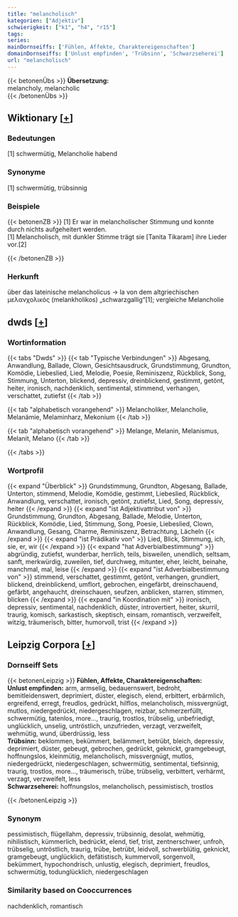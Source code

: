 ```yaml
---
title: "melancholisch"
kategorien: ["Adjektiv"]
schwierigkeit: ["k1", "h4", "r15"]
tags:
series:
mainDornseiffs: ['Fühlen, Affekte, Charaktereigenschaften']
domainDornseiffs: ['Unlust empfinden', 'Trübsinn', 'Schwarzseherei']
url: "melancholisch"
---
```


{{< betonenÜbs >}}
**Übersetzung:**  
melancholy, melancholic  
{{< /betonenÜbs >}}

## Wiktionary [[+](https://de.wiktionary.org/wiki/melancholisch)]

### Bedeutungen
[1] schwermütig, Melancholie habend  

### Synonyme
[1] schwermütig, trübsinnig  

### Beispiele
{{< betonenZB >}}
[1] Er war in melancholischer Stimmung und konnte durch nichts aufgeheitert werden.  
[1] Melancholisch, mit dunkler Stimme trägt sie [Tanita Tikaram] ihre Lieder vor.[2]  

{{< /betonenZB >}}
### Herkunft
über das lateinische melancholicus → la von dem altgriechischen μελανχολικὀς (melankholikos) „schwarzgallig“[1]; vergleiche Melancholie  



## dwds [[+](https://www.dwds.de/wb/melancholisch)]

### Wortinformation
{{< tabs "Dwds" >}}
{{< tab "Typische Verbindungen" >}}
Abgesang, Anwandlung, Ballade, Clown, Gesichtsausdruck, Grundstimmung, Grundton, Komödie, Liebeslied, Lied, Melodie, Poesie, Reminiszenz, Rückblick, Song, Stimmung, Unterton, blickend, depressiv, dreinblickend, gestimmt, getönt, heiter, ironisch, nachdenklich, sentimental, stimmend, verhangen, verschattet, zutiefst
{{< /tab >}}

{{< tab "alphabetisch vorangehend" >}}
Melancholiker, Melancholie, Melanämie, Melaminharz, Mekonium
{{< /tab >}}

{{< tab "alphabetisch vorangehend" >}}
Melange, Melanin, Melanismus, Melanit, Melano
{{< /tab >}}

{{< /tabs >}}

### Wortprofil
{{< expand "Überblick" >}} Grundstimmung, Grundton, Abgesang, Ballade, Unterton, stimmend, Melodie, Komödie, gestimmt, Liebeslied, Rückblick, Anwandlung, verschattet, ironisch, getönt, zutiefst, Lied, Song, depressiv, heiter {{< /expand >}}
{{< expand "ist Adjektivattribut von" >}} Grundstimmung, Grundton, Abgesang, Ballade, Melodie, Unterton, Rückblick, Komödie, Lied, Stimmung, Song, Poesie, Liebeslied, Clown, Anwandlung, Gesang, Charme, Reminiszenz, Betrachtung, Lächeln {{< /expand >}}
{{< expand "ist Prädikativ von" >}} Lied, Blick, Stimmung, ich, sie, er, wir {{< /expand >}}
{{< expand "hat Adverbialbestimmung" >}} abgründig, zutiefst, wunderbar, herrlich, teils, bisweilen, unendlich, seltsam, sanft, merkwürdig, zuweilen, tief, durchweg, mitunter, eher, leicht, beinahe, manchmal, mal, leise {{< /expand >}}
{{< expand "ist Adverbialbestimmung von" >}} stimmend, verschattet, gestimmt, getönt, verhangen, grundiert, blickend, dreinblickend, umflort, gebrochen, eingefärbt, dreinschauend, gefärbt, angehaucht, dreinschauen, seufzen, anblicken, starren, stimmen, blicken {{< /expand >}}
{{< expand "in Koordination mit" >}} ironisch, depressiv, sentimental, nachdenklich, düster, introvertiert, heiter, skurril, traurig, komisch, sarkastisch, skeptisch, einsam, romantisch, verzweifelt, witzig, träumerisch, bitter, humorvoll, trist {{< /expand >}}

## Leipzig Corpora [[+](https://corpora.uni-leipzig.de/en/res?word=melancholisch&corpusId=deu_newscrawl-public_2018)]

### Dornseiff Sets
{{< betonenLeipzig >}}
**Fühlen, Affekte, Charaktereigenschaften:**  
**Unlust empfinden:** arm, armselig, bedauernswert, bedroht, bemitleidenswert, deprimiert, düster, elegisch, elend, erbittert, erbärmlich, ergreifend, erregt, freudlos, gedrückt, hilflos, melancholisch, missvergnügt, mutlos, niedergedrückt, niedergeschlagen, reizbar, schmerzerfüllt, schwermütig, tatenlos, more..., traurig, trostlos, trübselig, unbefriedigt, unglücklich, unselig, untröstlich, unzufrieden, verzagt, verzweifelt, wehmütig, wund, überdrüssig, less  
**Trübsinn:** beklommen, bekümmert, belämmert, betrübt, bleich, depressiv, deprimiert, düster, gebeugt, gebrochen, gedrückt, geknickt, gramgebeugt, hoffnungslos, kleinmütig, melancholisch, missvergnügt, mutlos, niedergedrückt, niedergeschlagen, schwermütig, sentimental, tiefsinnig, traurig, trostlos, more..., träumerisch, trübe, trübselig, verbittert, verhärmt, verzagt, verzweifelt, less  
**Schwarzseherei:** hoffnungslos, melancholisch, pessimistisch, trostlos  

{{< /betonenLeipzig >}}

### Synonym
pessimistisch, flügellahm, depressiv, trübsinnig, desolat, wehmütig, nihilistisch, kümmerlich, bedrückt, elend, tief, trist, zentnerschwer, unfroh, trübselig, untröstlich, traurig, trübe, betrübt, leidvoll, schwerblütig, geknickt, gramgebeugt, unglücklich, defätistisch, kummervoll, sorgenvoll, bekümmert, hypochondrisch, unlustig, elegisch, deprimiert, freudlos, schwermütig, todunglücklich, niedergeschlagen


### Similarity based on Cooccurrences
nachdenklich, romantisch

